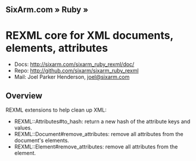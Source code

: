 ## SixArm.com » Ruby »
# REXML core for XML documents, elements, attributes

* Docs: <http://sixarm.com/sixarm_ruby_rexml/doc/>  
* Repo: <http://github.com/sixarm/sixarm_ruby_rexml>  
* Mail: Joel Parker Henderson, <joel@sixarm.com>

## Overview

REXML extensions to help clean up XML:

  * REXML::Attributes#to_hash: return a new hash of the attribute keys and values.
  * REXML::Document#remove_attributes: remove all attributes from the document's elements.
  * REXML::Element#remove_attributes: remove all attributes from the element.

